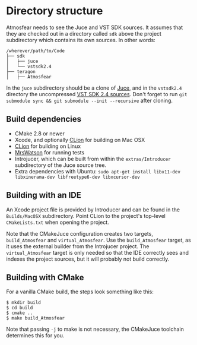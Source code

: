 Directory structure
===================

Atmosfear needs to see the Juce and VST SDK sources. It assumes that they
are checked out in a directory called `sdk` above the project subdirectory
which contains its own sources. In other words:

    /wherever/path/to/Code
    ├── sdk
    │   ├── juce
    │   └── vstsdk2.4
    ├── teragon
    │   ├── Atmosfear

In the `juce` subdirectory should be a clone of [Juce][juce], and in the
`vstsdk2.4` directory the uncompressed [VST SDK 2.4 sources][vst]. Don't
forget to run `git submodule sync && git submodule --init --recursive`
after cloning.


Build dependencies
------------------

* CMake 2.8 or newer
* Xcode, and optionally [CLion][clion] for building on Mac OSX
* [CLion][clion] for building on Linux
* [MrsWatson][mrswatson] for running tests
* Introjucer, which can be built from within the `extras/Introducer`
  subdirectory of the Juce source tree.
* Extra dependencies with Ubuntu:
  `sudo apt-get install libx11-dev libxinerama-dev libfreetype6-dev libxcursor-dev`



Building with an IDE
--------------------

An Xcode project file is provided by Introducer and can be found in the
`Builds/MacOSX` subdirectory. Point CLion to the project's top-level
`CMakeLists.txt` when opening the project.

Note that the CMakeJuce configuration creates two targets,
`build_Atmosfear` and `virtual_Atmosfear`. Use the `build_Atmosfear`
target, as it uses the external builder from the Introjucer project. The
`virtual_Atmosfear` target is only needed so that the IDE correctly sees
and indexes the project sources, but it will probably not build correctly.


Building with CMake
-------------------

For a vanilla CMake build, the steps look something like this:

    $ mkdir build
    $ cd build
    $ cmake ..
    $ make build_Atmosfear

Note that passing `-j` to make is not necessary, the CMakeJuce toolchain
determines this for you.


[juce]: https://github.com/julianstorer/JUCE
[vst]: http://www.steinberg.net/nc/en/company/developer/sdk_download_portal.html
[clion]: https://www.jetbrains.com/clion
[mrswatson]: http://teragonaudio.com/MrsWatson.html
